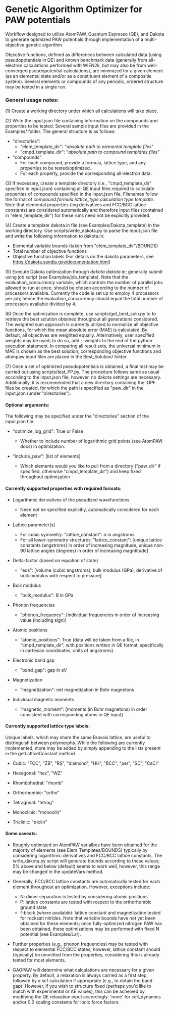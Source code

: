 # Genetic Algorithm Optimizer for PAW potentials

Workflow designed to utilize AtomPAW, Quantum Espresso (QE), and Dakota to generate optimized PAW potentials through implementation of a multi-objective genetic algorithm.

Objective functions, defined as differences between calculated data (using pseudopotentials in QE) and known benchmark data (generally from all-electron calculations performed with WIEN2k, but may also be from well-converged pseudopotential calculations), are minimized for a given element (as an elemental state and/or as a constituent element of a compositie system). Several elements or compounds of any periodic, ordered structure may be tested in a single run.

### General usage notes:

(1) Create a working directory under which all calculations will take place.

(2) Write the input.json file containing information on the compounds and properties to be tested. Several sample input files are provided in the Examples/ folder. The general structure is as follows:
- "directories":
  - "elem_template_dir": "*absolute path to elemental template files*"
  - "cmpd_template_dir": "*absolute path to compound templates files*"
- "compounds":
  - For each compound, provide a formula, lattice type, and any properties to be tested/optimized.
  - For each property, provide the corresponding all-electron data.

(3) If necessary, create a template directory (i.e., "cmpd_template_dir" specified in input.json) containing all QE input files required to calculate properties of compounds specified in the input.json file. Filenames follow the format of *compound.formula.lattice_type.calculation type.template*. Note that elemental properties (log derivatives and FCC/BCC lattice constants) are considered automatically and therefore input files (contained in "elem_template_dir") for these runs need not be explicitly provided. 

(4) Create a template dakota.in file (see Examples/Dakota_template) in the working directory. Use scripts/write_dakota.py to parse the input.json file and write the following information to dakota.in:
- Elemental variable bounds (taken from "elem_template_dir"/BOUNDS)
- Total number of objective functions
- Objective function labels (For details on the dakota parameters, see https://dakota.sandia.gov/documentation.html)

(5) Execute Dakota optimization through *dakota dakota.in*; generally submit using job script (see Examples/job_template). Note that the evaluation_concurrency variable, which controls the number of parallel jobs allowed to run at once, should be chosen according to the number of processors available. Currently the code is set up to employ 4 processors per job; hence the evaluation_concurrency should equal the total number of processors available divided by 4.

(6) Once the optimization is complete, use scripts/get_best_soln.py to to retrieve the best solution obtained throughout all generations considered. The weighted sum approach is currently utilized to normalize all objective functions, for which the mean absolute error (MAE) is calculated. By default, all objectives are weighted equally. Alternatively, user specified weights may be used; to do so, add --weights to the end of the python execution statement. In comparing all result sets, the universal minimum in MAE is chosen as the best solution; corresponding objective functions and atompaw input files are placed in the Best_Solution/ folder.

(7) Once a set of optimized pseudopotentials is obtained, a final test may be carried out using scripts/test_PP.py. The procedure follows same as usual according to the input.json file, however, no dakota settings are necessary. Additionally, it is recommended that a new directory containing the .UPF files be created, for which the path is specified as "paw_dir" in the input.json (under "directories").

#### Optional arguments:

The following may be specified under the "directories" section of the input.json file:

- "optimize_log_grid": True or False
    - Whether to include number of logarithmic grid points (see AtomPAW docs) in optimization.

- "include_paw": [list of elements]
    - Which elements would you like to pull from a directory ("paw_dir" if specified, otherwise "cmpd_template_dir") and keep fixed throughout optimization
    
#### Currently supported properties with required formats:

- Logarithmic derivatives of the pseudized wavefunctions
    - Need not be specified explicitly, automatically considered for each element
    
- Lattice parameter(s)
    - For cubic symmetry: "lattice_constant": *a* in angstroms
    - For all lower-symmetry structures: "lattice_constant": [unique lattice constants (angstroms) in order of increasing magnitude, unique non-90 lattice angles (degrees) in order of increasing magntitude]
    
- Delta-factor (based on equation of state)
    - "eos": [volume (cubic angstroms), bulk modulus (GPa), derivative of bulk modulus with respect to pressure]
    
- Bulk modulus
    - "bulk_modulus": *B* in GPa
    
- Phonon frequencies
    - "phonon_frequency": [individual frequencies in order of increasing value (including sign)]
    
- Atomic positions
    - "atomic_positions": True (data will be taken from a file, in "cmpd_template_dir", with positions written in QE format, specifically in cartesian coordinates, units of angstroms)
    
- Electronic band gap
    - "band_gap": gap in eV
    
- Magnetization
    - "magnetization": net magnetization in Bohr magnetons
    
- Individual magnetic moments
    - "magnetic_moment": [moments (in Bohr magnetons) in order consistent with corresponding atoms in QE input]

#### Currently supported lattice type labels:

Unique labels, which may share the same Bravais lattice, are useful to distringuish between polymorphs. While the following are currently implemented, more may be added by simply appending to the lists present in the getLatticeConstant method.

- Cubic: "FCC", "ZB", "RS", "diamond", "HH", "BCC", "per", "SC", "CsCl"

- Hexagonal: "hex", "WZ"

- Rhombohedral: "rhomb"

- Orthorhombic: "ortho"

- Tetragonal: "tetrag"

- Monoclinic: "monoclin"

- Triclinic: "triclin"

#### Some caveats:

- Roughly optimized on AtomPAW varialbes have been obtained for the majority of elements (see Elem_Templates/BOUNDS) typically by considering logarithmic derivatives and FCC/BCC lattice constants. The write_dakota.py script will generate bounds according to these values; 5% above and below (default) seems to work well, however, this range may be changed in the updateVars method.

- Generally, FCC/BCC lattice constants are automatically tested for each element throughout an optimization. However, exceptions include:
    - N: dimer separation is tested by considering atomic positions
    - P: lattice constants are tested with respect to the orthorhombic ground state
    - f-block (where available): lattice constant and magnetization tested for rocksalt nitrides. Note that variable bounds have not yet been obtained for these elements; once fully-optimized nitrogen PAW has been obtained, these optimizations may be performed with fixed N potential (see Examples/La/).
    
- Further properties (e.g., phonon frequencies) may be tested with respect to elemental FCC/BCC states, however, lattice constant should (typically) be ommitted from the properties, considering this is already tested for most elements.

- GAOPAW will determine what calculations are necessary for a given property. By default, a relaxation is always carried as a first step, followed by a scf calculation if appropriate (e.g., to obtain the band gap). However, if you wish to structure fixed (perhaps you'd like to match with experimental or AE values), this can be acheived by modifying the QE relaxation input accordingly: 'none' for cell_dynamics and/or 0.0 scaling constants for ionic force factors.

